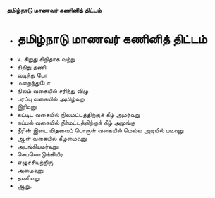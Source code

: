 **தமிழ்நாடு மாணவர் கணினித் திட்டம்**
- # தமிழ்நாடு மாணவர் கணினித் திட்டம்
- v. சிறுது சிறிதாக வற்று
- சிறிது தணி
- வடிந்து போ
- மறைந்துபோ
- நிலம் வகையில் சரிந்து விழு
- பரப்பு வகையில் அமிழ்வுறு
- இரிவுறு
- கட்டிட வகையில் நிலமட்டத்திற்குக் கீழ் அமர்வுறு
- கப்பல் வகையில் நீர்மட்டத்திற்குக் கீழ் அமுங்கு
- நீரின் இடை மிதவைப் பொருள் வகையில் மெல்ல அடியில்  படிவுறு
- ஆள் வகையில் கீழமைவுறு
- அடங்கியமர்வுறு
- செயலொடுங்கியிர
- எழுச்சியற்றிரு
- அமைவுறு
- தணிவுறு
-  ஆறு.

